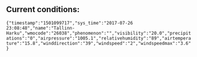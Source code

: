 ## Current conditions: 
 ``` {"timestamp":"1501099717","sys_time":"2017-07-26 23:08:48","name":"Tallinn-Harku","wmocode":"26038","phenomenon":"","visibility":"20.0","precipitations":"0","airpressure":"1005.1","relativehumidity":"89","airtemperature":"15.8","winddirection":"39","windspeed":"2","windspeedmax":"3.6"} ```
